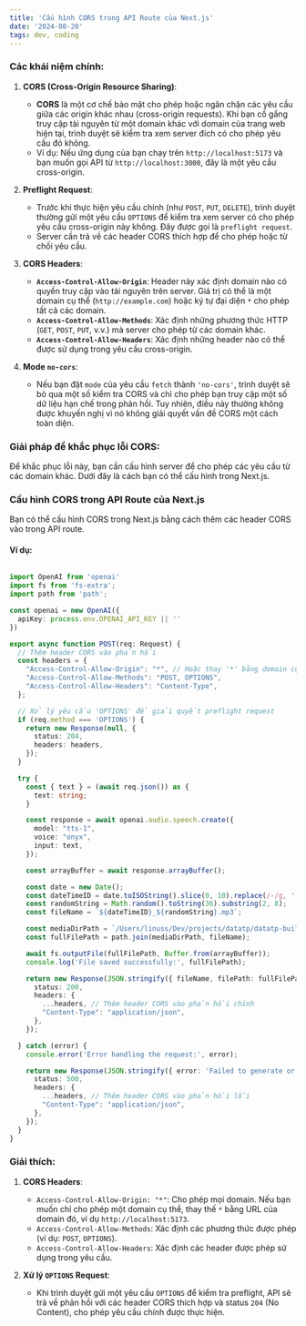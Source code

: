 ```yaml
---
title: 'Cấu hình CORS trong API Route của Next.js'
date: '2024-08-20'
tags: dev, coding
---
```


### Các khái niệm chính:

1. **CORS (Cross-Origin Resource Sharing)**:
   - **CORS** là một cơ chế bảo mật cho phép hoặc ngăn chặn các yêu cầu giữa các origin khác nhau (cross-origin requests). Khi bạn cố gắng truy cập tài nguyên từ một domain khác với domain của trang web hiện tại, trình duyệt sẽ kiểm tra xem server đích có cho phép yêu cầu đó không.
   - Ví dụ: Nếu ứng dụng của bạn chạy trên `http://localhost:5173` và bạn muốn gọi API từ `http://localhost:3000`, đây là một yêu cầu cross-origin.

2. **Preflight Request**:
   - Trước khi thực hiện yêu cầu chính (như `POST`, `PUT`, `DELETE`), trình duyệt thường gửi một yêu cầu `OPTIONS` để kiểm tra xem server có cho phép yêu cầu cross-origin này không. Đây được gọi là `preflight request`.
   - Server cần trả về các header CORS thích hợp để cho phép hoặc từ chối yêu cầu.

3. **CORS Headers**:
   - **`Access-Control-Allow-Origin`**: Header này xác định domain nào có quyền truy cập vào tài nguyên trên server. Giá trị có thể là một domain cụ thể (`http://example.com`) hoặc ký tự đại diện `*` cho phép tất cả các domain.
   - **`Access-Control-Allow-Methods`**: Xác định những phương thức HTTP (`GET`, `POST`, `PUT`, v.v.) mà server cho phép từ các domain khác.
   - **`Access-Control-Allow-Headers`**: Xác định những header nào có thể được sử dụng trong yêu cầu cross-origin.

4. **Mode `no-cors`**:
   - Nếu bạn đặt `mode` của yêu cầu `fetch` thành `'no-cors'`, trình duyệt sẽ bỏ qua một số kiểm tra CORS và chỉ cho phép bạn truy cập một số dữ liệu hạn chế trong phản hồi. Tuy nhiên, điều này thường không được khuyến nghị vì nó không giải quyết vấn đề CORS một cách toàn diện.

### Giải pháp để khắc phục lỗi CORS:

Để khắc phục lỗi này, bạn cần cấu hình server để cho phép các yêu cầu từ các domain khác. Dưới đây là cách bạn có thể cấu hình trong Next.js.

### Cấu hình CORS trong API Route của Next.js

Bạn có thể cấu hình CORS trong Next.js bằng cách thêm các header CORS vào trong API route.

#### Ví dụ:

```typescript

import OpenAI from 'openai'
import fs from 'fs-extra';
import path from 'path';

const openai = new OpenAI({
  apiKey: process.env.OPENAI_API_KEY || ''
})

export async function POST(req: Request) {
  // Thêm header CORS vào phản hồi
  const headers = {
    "Access-Control-Allow-Origin": "*", // Hoặc thay '*' bằng domain cụ thể như 'http://localhost:5173'
    "Access-Control-Allow-Methods": "POST, OPTIONS",
    "Access-Control-Allow-Headers": "Content-Type",
  };

  // Xử lý yêu cầu 'OPTIONS' để giải quyết preflight request
  if (req.method === 'OPTIONS') {
    return new Response(null, {
      status: 204,
      headers: headers,
    });
  }

  try {
    const { text } = (await req.json()) as {
      text: string;
    }

    const response = await openai.audio.speech.create({
      model: "tts-1",
      voice: "onyx",
      input: text,
    });

    const arrayBuffer = await response.arrayBuffer();

    const date = new Date();
    const dateTimeID = date.toISOString().slice(0, 10).replace(/-/g, '');
    const randomString = Math.random().toString(36).substring(2, 8);
    const fileName = `${dateTimeID}_${randomString}.mp3`;

    const mediaDirPath = `/Users/linuss/Dev/projects/datatp/datatp-build/webui/phoenix/vocab`;
    const fullFilePath = path.join(mediaDirPath, fileName);

    await fs.outputFile(fullFilePath, Buffer.from(arrayBuffer));
    console.log('File saved successfully:', fullFilePath);

    return new Response(JSON.stringify({ fileName, filePath: fullFilePath }), {
      status: 200,
      headers: {
        ...headers, // Thêm header CORS vào phản hồi chính
        "Content-Type": "application/json",
      },
    });

  } catch (error) {
    console.error('Error handling the request:', error);

    return new Response(JSON.stringify({ error: 'Failed to generate or save audio' }), {
      status: 500,
      headers: {
        ...headers, // Thêm header CORS vào phản hồi lỗi
        "Content-Type": "application/json",
      },
    });
  }
}

```

### Giải thích:

1. **CORS Headers**:
   - `Access-Control-Allow-Origin: "*"`: Cho phép mọi domain. Nếu bạn muốn chỉ cho phép một domain cụ thể, thay thế `*` bằng URL của domain đó, ví dụ `http://localhost:5173`.
   - `Access-Control-Allow-Methods`: Xác định các phương thức được phép (ví dụ: `POST`, `OPTIONS`).
   - `Access-Control-Allow-Headers`: Xác định các header được phép sử dụng trong yêu cầu.

2. **Xử lý `OPTIONS` Request**:
   - Khi trình duyệt gửi một yêu cầu `OPTIONS` để kiểm tra preflight, API sẽ trả về phản hồi với các header CORS thích hợp và status `204` (No Content), cho phép yêu cầu chính được thực hiện.

